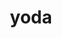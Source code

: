 ---
title: "yoda"
layout: cache
categories: [package, develop]
meta: {"compilers": ["gcc@11.4.0"], "num_specs": 62, "num_specs_by_stack": {"hep": 62, "root": 62}, "oss": ["ubuntu22.04"], "platforms": ["linux"], "stacks": ["hep", "root"], "targets": ["x86_64_v3"], "versions": ["2.0.3", "2.1.0"]}
spec_details: [{"compiler": "gcc@11.4.0", "hash": "2utlnxok5r74nyrzry2qwok7zl6z4p74", "os": "ubuntu22.04", "platform": "linux", "size": "-", "stacks": ["hep", "root"], "target": "x86_64_v3", "variants": ["build_system=autotools", "~root"], "versions": ["2.0.3"]}, {"compiler": "gcc@11.4.0", "hash": "3dc752em3r5ndr54err3mhsvt6mkrpoe", "os": "ubuntu22.04", "platform": "linux", "size": "-", "stacks": ["hep", "root"], "target": "x86_64_v3", "variants": ["build_system=autotools", "~hdf5", "~highfive"], "versions": ["2.1.0"]}, {"compiler": "gcc@11.4.0", "hash": "3t5w6hr7qhhs6wjb2f3zykfpic7qs75a", "os": "ubuntu22.04", "platform": "linux", "size": "-", "stacks": ["hep", "root"], "target": "x86_64_v3", "variants": ["build_system=autotools", "~root"], "versions": ["2.0.3"]}, {"compiler": "gcc@11.4.0", "hash": "3tk7isrgvlab3rxbxy7cr2yntfym2gkj", "os": "ubuntu22.04", "platform": "linux", "size": "-", "stacks": ["hep", "root"], "target": "x86_64_v3", "variants": ["build_system=autotools", "~hdf5", "~highfive"], "versions": ["2.1.0"]}, {"compiler": "gcc@11.4.0", "hash": "47a7rq72n6je4srpsgfvflsxwzvj6on3", "os": "ubuntu22.04", "platform": "linux", "size": "-", "stacks": ["hep", "root"], "target": "x86_64_v3", "variants": ["build_system=autotools", "~hdf5", "~highfive"], "versions": ["2.1.0"]}, {"compiler": "gcc@11.4.0", "hash": "4ahuyeued3hflyv5zosla3gloalk27ka", "os": "ubuntu22.04", "platform": "linux", "size": "-", "stacks": ["hep", "root"], "target": "x86_64_v3", "variants": ["build_system=autotools", "+hdf5", "+highfive"], "versions": ["2.1.0"]}, {"compiler": "gcc@11.4.0", "hash": "4fhh6arjtrlxfsqousjp6dpkunvwk5nm", "os": "ubuntu22.04", "platform": "linux", "size": "-", "stacks": ["hep", "root"], "target": "x86_64_v3", "variants": ["build_system=autotools", "~hdf5", "~highfive"], "versions": ["2.1.0"]}, {"compiler": "gcc@11.4.0", "hash": "4ghr3oysvzux4hrf4sap7a6drelw2y7h", "os": "ubuntu22.04", "platform": "linux", "size": "-", "stacks": ["hep", "root"], "target": "x86_64_v3", "variants": ["build_system=autotools", "~root"], "versions": ["2.0.3"]}, {"compiler": "gcc@11.4.0", "hash": "4laxmytfv6irkoels6a7qkwdzuoj3sgg", "os": "ubuntu22.04", "platform": "linux", "size": "-", "stacks": ["hep", "root"], "target": "x86_64_v3", "variants": ["build_system=autotools", "~hdf5", "~highfive"], "versions": ["2.1.0"]}, {"compiler": "gcc@11.4.0", "hash": "4yirqgfuuk4d3fuxnwsxfoe442lsluhj", "os": "ubuntu22.04", "platform": "linux", "size": "-", "stacks": ["hep", "root"], "target": "x86_64_v3", "variants": ["build_system=autotools", "~root"], "versions": ["2.0.3"]}, {"compiler": "gcc@11.4.0", "hash": "5mcnicvrj7qhehyeaz7ovb6tdwfd7mz4", "os": "ubuntu22.04", "platform": "linux", "size": "-", "stacks": ["hep", "root"], "target": "x86_64_v3", "variants": ["build_system=autotools", "~root"], "versions": ["2.0.3"]}, {"compiler": "gcc@11.4.0", "hash": "5rkhadh3da2g5pbchsljzn4lfneetuck", "os": "ubuntu22.04", "platform": "linux", "size": "-", "stacks": ["hep", "root"], "target": "x86_64_v3", "variants": ["build_system=autotools", "~root"], "versions": ["2.0.3"]}, {"compiler": "gcc@11.4.0", "hash": "5sxa54eyi2f3kpwtnbgi5rqnix4voxk5", "os": "ubuntu22.04", "platform": "linux", "size": "-", "stacks": ["hep", "root"], "target": "x86_64_v3", "variants": ["build_system=autotools", "~root"], "versions": ["2.0.3"]}, {"compiler": "gcc@11.4.0", "hash": "6hsrx36mnh34qj66ijpz3st7hq2ax7u2", "os": "ubuntu22.04", "platform": "linux", "size": "-", "stacks": ["hep", "root"], "target": "x86_64_v3", "variants": ["build_system=autotools", "+hdf5", "+highfive"], "versions": ["2.1.0"]}, {"compiler": "gcc@11.4.0", "hash": "6ltpwsvzzieacv3wcfozdwisi52p5kfv", "os": "ubuntu22.04", "platform": "linux", "size": "-", "stacks": ["hep", "root"], "target": "x86_64_v3", "variants": ["build_system=autotools", "~root"], "versions": ["2.0.3"]}, {"compiler": "gcc@11.4.0", "hash": "76ausntegeypksr54qptynomg6kipqxc", "os": "ubuntu22.04", "platform": "linux", "size": "-", "stacks": ["hep", "root"], "target": "x86_64_v3", "variants": ["build_system=autotools", "~hdf5", "~highfive"], "versions": ["2.1.0"]}, {"compiler": "gcc@11.4.0", "hash": "7cz6zywgrudkqm3fqz2yqplavd632mcm", "os": "ubuntu22.04", "platform": "linux", "size": "-", "stacks": ["hep", "root"], "target": "x86_64_v3", "variants": ["build_system=autotools", "~root"], "versions": ["2.0.3"]}, {"compiler": "gcc@11.4.0", "hash": "7jyijjmh72ofq4srnqao2zrvigftahbx", "os": "ubuntu22.04", "platform": "linux", "size": "-", "stacks": ["hep", "root"], "target": "x86_64_v3", "variants": ["build_system=autotools", "~hdf5", "~highfive"], "versions": ["2.1.0"]}, {"compiler": "gcc@11.4.0", "hash": "7xs7ajocf6qhzvopd3nhzvuaos4u5rfc", "os": "ubuntu22.04", "platform": "linux", "size": "-", "stacks": ["hep", "root"], "target": "x86_64_v3", "variants": ["build_system=autotools", "~hdf5", "~highfive"], "versions": ["2.1.0"]}, {"compiler": "gcc@11.4.0", "hash": "aprznmy36cuj3lzvnymwcqj7255es53l", "os": "ubuntu22.04", "platform": "linux", "size": "-", "stacks": ["hep", "root"], "target": "x86_64_v3", "variants": ["build_system=autotools", "~hdf5", "~highfive"], "versions": ["2.1.0"]}, {"compiler": "gcc@11.4.0", "hash": "ataw3yuiltijvehrs2yjlripcj2i4qyw", "os": "ubuntu22.04", "platform": "linux", "size": "-", "stacks": ["hep", "root"], "target": "x86_64_v3", "variants": ["build_system=autotools", "~root"], "versions": ["2.0.3"]}, {"compiler": "gcc@11.4.0", "hash": "b3fsxbuxqyyfyfgwswfishent4mfzqnj", "os": "ubuntu22.04", "platform": "linux", "size": "-", "stacks": ["hep", "root"], "target": "x86_64_v3", "variants": ["build_system=autotools", "~hdf5", "~highfive"], "versions": ["2.1.0"]}, {"compiler": "gcc@11.4.0", "hash": "bve4ioqs2o62x3egp3a5qdefbncckt3k", "os": "ubuntu22.04", "platform": "linux", "size": "-", "stacks": ["hep", "root"], "target": "x86_64_v3", "variants": ["build_system=autotools", "~hdf5", "~highfive"], "versions": ["2.1.0"]}, {"compiler": "gcc@11.4.0", "hash": "bw3uhu2a36teck2cvosgkmu337z2dgx4", "os": "ubuntu22.04", "platform": "linux", "size": "-", "stacks": ["hep", "root"], "target": "x86_64_v3", "variants": ["build_system=autotools", "~root"], "versions": ["2.0.3"]}, {"compiler": "gcc@11.4.0", "hash": "e35a6365hmi5ibno6dgr7r463jn4px6p", "os": "ubuntu22.04", "platform": "linux", "size": "-", "stacks": ["hep", "root"], "target": "x86_64_v3", "variants": ["build_system=autotools", "~hdf5", "~highfive"], "versions": ["2.1.0"]}, {"compiler": "gcc@11.4.0", "hash": "el2tjwzjaglg2nouqdks2gt7t4qlz7yb", "os": "ubuntu22.04", "platform": "linux", "size": "-", "stacks": ["hep", "root"], "target": "x86_64_v3", "variants": ["build_system=autotools", "~root"], "versions": ["2.0.3"]}, {"compiler": "gcc@11.4.0", "hash": "er4qek3p547pym46l6e5fd2zdoc7eirk", "os": "ubuntu22.04", "platform": "linux", "size": "-", "stacks": ["hep", "root"], "target": "x86_64_v3", "variants": ["build_system=autotools", "~hdf5", "~highfive"], "versions": ["2.1.0"]}, {"compiler": "gcc@11.4.0", "hash": "g34ji5dw24nycmuqqudb4d4mec5jnyow", "os": "ubuntu22.04", "platform": "linux", "size": "-", "stacks": ["hep", "root"], "target": "x86_64_v3", "variants": ["build_system=autotools", "~hdf5", "~highfive"], "versions": ["2.1.0"]}, {"compiler": "gcc@11.4.0", "hash": "g3vpcs6myc3g3vxlwbrr63cb4vlijv6d", "os": "ubuntu22.04", "platform": "linux", "size": "-", "stacks": ["hep", "root"], "target": "x86_64_v3", "variants": ["build_system=autotools", "+hdf5", "+highfive"], "versions": ["2.1.0"]}, {"compiler": "gcc@11.4.0", "hash": "gdxymkmsnhs3y55hrbond4qrvhfwqzn7", "os": "ubuntu22.04", "platform": "linux", "size": "-", "stacks": ["hep", "root"], "target": "x86_64_v3", "variants": ["build_system=autotools", "~hdf5", "~highfive"], "versions": ["2.1.0"]}, {"compiler": "gcc@11.4.0", "hash": "h7iclmvnqtokg7hzcczko4xechqe5qww", "os": "ubuntu22.04", "platform": "linux", "size": "-", "stacks": ["hep", "root"], "target": "x86_64_v3", "variants": ["build_system=autotools", "~hdf5", "~highfive"], "versions": ["2.1.0"]}, {"compiler": "gcc@11.4.0", "hash": "hju3nodkicaqfbk23xh3ak66yvcfjccl", "os": "ubuntu22.04", "platform": "linux", "size": "-", "stacks": ["hep", "root"], "target": "x86_64_v3", "variants": ["build_system=autotools", "+hdf5", "+highfive"], "versions": ["2.1.0"]}, {"compiler": "gcc@11.4.0", "hash": "hku2z2cm243ga4ljuomberok5yus6x2p", "os": "ubuntu22.04", "platform": "linux", "size": "-", "stacks": ["hep", "root"], "target": "x86_64_v3", "variants": ["build_system=autotools", "~hdf5", "~highfive"], "versions": ["2.1.0"]}, {"compiler": "gcc@11.4.0", "hash": "i5ckxerdpohrjgvkmbsjdoeu6em5k5re", "os": "ubuntu22.04", "platform": "linux", "size": "-", "stacks": ["hep", "root"], "target": "x86_64_v3", "variants": ["build_system=autotools", "+hdf5", "+highfive"], "versions": ["2.1.0"]}, {"compiler": "gcc@11.4.0", "hash": "ighijf3blqxg2c3x6hef7kgyjvchs6sk", "os": "ubuntu22.04", "platform": "linux", "size": "-", "stacks": ["hep", "root"], "target": "x86_64_v3", "variants": ["build_system=autotools", "+hdf5", "+highfive"], "versions": ["2.1.0"]}, {"compiler": "gcc@11.4.0", "hash": "juc6br23mmjjeee3k6vtnpvffrst33pl", "os": "ubuntu22.04", "platform": "linux", "size": "-", "stacks": ["hep", "root"], "target": "x86_64_v3", "variants": ["build_system=autotools", "+hdf5", "+highfive"], "versions": ["2.1.0"]}, {"compiler": "gcc@11.4.0", "hash": "jy6o6knlj32lnt6nubf5yz3vb2m5eouk", "os": "ubuntu22.04", "platform": "linux", "size": "-", "stacks": ["hep", "root"], "target": "x86_64_v3", "variants": ["build_system=autotools", "~hdf5", "~highfive"], "versions": ["2.1.0"]}, {"compiler": "gcc@11.4.0", "hash": "kdrgqd3rd7l2m5647kkwzjov3iok6yvg", "os": "ubuntu22.04", "platform": "linux", "size": "-", "stacks": ["hep", "root"], "target": "x86_64_v3", "variants": ["build_system=autotools", "~hdf5", "~highfive"], "versions": ["2.1.0"]}, {"compiler": "gcc@11.4.0", "hash": "kmnncocbz3iop77vzj6hhnfquw453ft4", "os": "ubuntu22.04", "platform": "linux", "size": "-", "stacks": ["hep", "root"], "target": "x86_64_v3", "variants": ["build_system=autotools", "+hdf5", "+highfive"], "versions": ["2.1.0"]}, {"compiler": "gcc@11.4.0", "hash": "lg6t6sgfvuudlsfp5uoufjvnqmzpn5kh", "os": "ubuntu22.04", "platform": "linux", "size": "-", "stacks": ["hep", "root"], "target": "x86_64_v3", "variants": ["build_system=autotools", "+hdf5", "+highfive"], "versions": ["2.1.0"]}, {"compiler": "gcc@11.4.0", "hash": "mr6rdywwjcaxihdaa32zgujnckkek6qo", "os": "ubuntu22.04", "platform": "linux", "size": "-", "stacks": ["hep", "root"], "target": "x86_64_v3", "variants": ["build_system=autotools", "~hdf5", "~highfive"], "versions": ["2.1.0"]}, {"compiler": "gcc@11.4.0", "hash": "okl4edkw62n3czyhfcirrhrkdpaewoie", "os": "ubuntu22.04", "platform": "linux", "size": "-", "stacks": ["hep", "root"], "target": "x86_64_v3", "variants": ["build_system=autotools", "~hdf5", "~highfive"], "versions": ["2.1.0"]}, {"compiler": "gcc@11.4.0", "hash": "pm4iy3n373gn2oxyzpz2xtrfc5dwq7b2", "os": "ubuntu22.04", "platform": "linux", "size": "-", "stacks": ["hep", "root"], "target": "x86_64_v3", "variants": ["build_system=autotools", "+hdf5", "+highfive"], "versions": ["2.1.0"]}, {"compiler": "gcc@11.4.0", "hash": "prxardtbvcgsbmxxoybuh73lik7btx7p", "os": "ubuntu22.04", "platform": "linux", "size": "-", "stacks": ["hep", "root"], "target": "x86_64_v3", "variants": ["build_system=autotools", "~hdf5", "~highfive"], "versions": ["2.1.0"]}, {"compiler": "gcc@11.4.0", "hash": "pzj26sorg2nmrzqfrhwx7j7raxwhsgkl", "os": "ubuntu22.04", "platform": "linux", "size": "-", "stacks": ["hep", "root"], "target": "x86_64_v3", "variants": ["build_system=autotools", "~hdf5", "~highfive"], "versions": ["2.1.0"]}, {"compiler": "gcc@11.4.0", "hash": "q4dcwj7ch4uj4nvlsyiajmgdp6pajdki", "os": "ubuntu22.04", "platform": "linux", "size": "-", "stacks": ["hep", "root"], "target": "x86_64_v3", "variants": ["build_system=autotools", "+hdf5", "+highfive"], "versions": ["2.1.0"]}, {"compiler": "gcc@11.4.0", "hash": "quvwtnvqksnxr4doa22cf6bdzibsems2", "os": "ubuntu22.04", "platform": "linux", "size": "-", "stacks": ["hep", "root"], "target": "x86_64_v3", "variants": ["build_system=autotools", "~hdf5", "~highfive"], "versions": ["2.1.0"]}, {"compiler": "gcc@11.4.0", "hash": "rfqk3zxqv4ymyektjfaqd5jhe2aqoasf", "os": "ubuntu22.04", "platform": "linux", "size": "-", "stacks": ["hep", "root"], "target": "x86_64_v3", "variants": ["build_system=autotools", "~hdf5", "~highfive"], "versions": ["2.1.0"]}, {"compiler": "gcc@11.4.0", "hash": "t3l4oqw2lua7ys3tu6jusrzuxsr2ahkd", "os": "ubuntu22.04", "platform": "linux", "size": "-", "stacks": ["hep", "root"], "target": "x86_64_v3", "variants": ["build_system=autotools", "+hdf5", "+highfive"], "versions": ["2.1.0"]}, {"compiler": "gcc@11.4.0", "hash": "tip7pjygycrawmcoedqk22yyaa7fovsi", "os": "ubuntu22.04", "platform": "linux", "size": "-", "stacks": ["hep", "root"], "target": "x86_64_v3", "variants": ["build_system=autotools", "+hdf5", "+highfive"], "versions": ["2.1.0"]}, {"compiler": "gcc@11.4.0", "hash": "tmirrwa4f6lzyythm3yuliugx2khzosu", "os": "ubuntu22.04", "platform": "linux", "size": "-", "stacks": ["hep", "root"], "target": "x86_64_v3", "variants": ["build_system=autotools", "+hdf5", "+highfive"], "versions": ["2.1.0"]}, {"compiler": "gcc@11.4.0", "hash": "u6dgahr6vfxbl375xso3rjltkoraqznb", "os": "ubuntu22.04", "platform": "linux", "size": "-", "stacks": ["hep", "root"], "target": "x86_64_v3", "variants": ["build_system=autotools", "+hdf5", "+highfive"], "versions": ["2.1.0"]}, {"compiler": "gcc@11.4.0", "hash": "vcgikl6oabm2jrjyvehgok2qrw2brt3g", "os": "ubuntu22.04", "platform": "linux", "size": "-", "stacks": ["hep", "root"], "target": "x86_64_v3", "variants": ["build_system=autotools", "+hdf5", "+highfive"], "versions": ["2.1.0"]}, {"compiler": "gcc@11.4.0", "hash": "vkjcs4nkjklifcfeoujdv3a3sn5kc7nb", "os": "ubuntu22.04", "platform": "linux", "size": "-", "stacks": ["hep", "root"], "target": "x86_64_v3", "variants": ["build_system=autotools", "+hdf5", "+highfive"], "versions": ["2.1.0"]}, {"compiler": "gcc@11.4.0", "hash": "w2b5rez3murkzhoplrb3yez6nuf55g2k", "os": "ubuntu22.04", "platform": "linux", "size": "-", "stacks": ["hep", "root"], "target": "x86_64_v3", "variants": ["build_system=autotools", "~hdf5", "~highfive"], "versions": ["2.1.0"]}, {"compiler": "gcc@11.4.0", "hash": "wk663io6pbwmct5ckmqoebo2zjytjqx7", "os": "ubuntu22.04", "platform": "linux", "size": "-", "stacks": ["hep", "root"], "target": "x86_64_v3", "variants": ["build_system=autotools", "+hdf5", "+highfive"], "versions": ["2.1.0"]}, {"compiler": "gcc@11.4.0", "hash": "wmqdhgz4asidwyvnjun24gqqi5y7iuq7", "os": "ubuntu22.04", "platform": "linux", "size": "-", "stacks": ["hep", "root"], "target": "x86_64_v3", "variants": ["build_system=autotools", "~root"], "versions": ["2.0.3"]}, {"compiler": "gcc@11.4.0", "hash": "wpvkqxzwiyuzhwnedilhs2dld4eqkbex", "os": "ubuntu22.04", "platform": "linux", "size": "-", "stacks": ["hep", "root"], "target": "x86_64_v3", "variants": ["build_system=autotools", "+hdf5", "+highfive"], "versions": ["2.1.0"]}, {"compiler": "gcc@11.4.0", "hash": "zbmlhx7b7f22qramuoabii3ofowb73kz", "os": "ubuntu22.04", "platform": "linux", "size": "-", "stacks": ["hep", "root"], "target": "x86_64_v3", "variants": ["build_system=autotools", "~hdf5", "~highfive"], "versions": ["2.1.0"]}, {"compiler": "gcc@11.4.0", "hash": "zitzzz4ddlixxzrtfaszbpgnsptgj225", "os": "ubuntu22.04", "platform": "linux", "size": "-", "stacks": ["hep", "root"], "target": "x86_64_v3", "variants": ["build_system=autotools", "+hdf5", "+highfive"], "versions": ["2.1.0"]}, {"compiler": "gcc@11.4.0", "hash": "zqnm4l5cnlwxpdsljfqprzy6vcgxpjxa", "os": "ubuntu22.04", "platform": "linux", "size": "-", "stacks": ["hep", "root"], "target": "x86_64_v3", "variants": ["build_system=autotools", "+hdf5", "+highfive"], "versions": ["2.1.0"]}, {"compiler": "gcc@11.4.0", "hash": "zqtaqfqlw27mwtrpg3u55ajtbisoloc3", "os": "ubuntu22.04", "platform": "linux", "size": "-", "stacks": ["hep", "root"], "target": "x86_64_v3", "variants": ["build_system=autotools", "+hdf5", "+highfive"], "versions": ["2.1.0"]}]
---